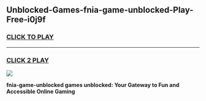 
## Unblocked-Games-fnia-game-unblocked-Play-Free-i0j9f
<h3>
<a href="https://premium76.site?title=fnia-game-unblocked&ref=21A">CLICK TO PLAY</a></h3>
<hr>

<h3>
<a href="https://premium76.site?title=fnia-game-unblocked&ref=21A">CLICK 2 PLAY</a>
  
</h3>

<a href="https://premium76.site?title=fnia-game-unblocked&ref=21A"><img src="https://clearcache.store/games.png"></a>


**fnia-game-unblocked games unblocked: Your Gateway to Fun and Accessible Online Gaming**
